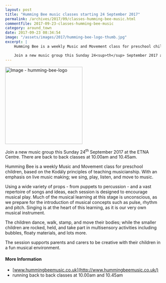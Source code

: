 ```yaml
---
layout: post
title: "Humming Bee music classes starting 24 September 2017"
permalink: /archives/2017/09/classes-humming-bee-music.html
commentfile: 2017-09-23-classes-humming-bee-music
category: around_town
date: 2017-09-23 08:34:54
image: "/assets/images/2017/humming-bee-logo-thumb.jpg"
excerpt: |
    Humming Bee is a weekly Music and Movement class for preschool children, based on the Kod&#225;ly principles of teaching musicianship. With an emphasis on live music making; we sing, play, listen, and move to music.

    Join a new music group this Sunday 24<sup>th</sup> September 2017 at the ETNA Centre.  There are  back to back classes at 10.00am and 10.45am.
---
```


<a href="/assets/images/2017/humming-bee-logo.jpg" title="Click for a larger image"><img src="/assets/images/2017/humming-bee-logo-thumb.jpg" width="250" alt="Image - humming-bee-logo"  class="right"/></a>

Join a new music group this Sunday 24<sup>th</sup> September 2017 at the ETNA Centre. There are back to back classes at 10.00am and 10.45am.

Humming Bee is a weekly Music and Movement class for preschool children, based on the Kodály principles of teaching musicianship. With an emphasis on live music making; we sing, play, listen, and move to music.

Using a wide variety of props - from puppets to percussion - and a vast repertoire of songs and ideas, each session is designed to encourage musical play. Much of the musical learning at this stage is unconscious, as we prepare for the introduction of musical concepts such as pulse, rhythm and pitch. Singing is at the heart of this learning, as it is our very own musical instrument.

The children dance, walk, stamp, and move their bodies; while the smaller children are rocked, held, and take part in multisensory activities including bubbles, floaty materials, and lots more.

The session supports parents and carers to be creative with their children in a fun musical environment.

#### More Information

-   [www.hummingbeemusic.co.uk](http://www.hummingbeemusic.co.uk/)
-   running back to back classes at 10.00am and 10.45am
